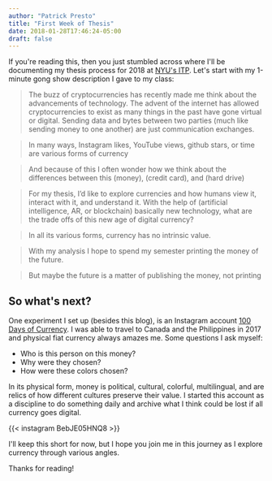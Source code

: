 ```yaml
---
author: "Patrick Presto"
title: "First Week of Thesis"
date: 2018-01-28T17:46:24-05:00
draft: false
---
```


If you're reading this, then you just stumbled across where I'll be documenting my thesis process for 2018 at [NYU's ITP](http://tisch.nyu.edu/itp). Let's start with my 1-minute gong show description I gave to my class:


> The buzz of cryptocurrencies has recently made me think about the advancements of technology. The advent of the internet has allowed cryptocurrencies to exist as many things in the past have gone virtual or digital. Sending data and bytes between two parties (much like sending money to one another) are just communication exchanges. 

>In many ways, Instagram likes, YouTube views, github stars, or time are various forms of currency 

>And because of this I often wonder how we think about the differences between this (money), (credit card), and (hard drive)

>For my thesis, I’d like to explore currencies and how humans view it, interact with it, and understand it. With the help of (artificial intelligence, AR, or blockchain) basically new technology, what are the trade offs of this new age of digital currency?

>In all its various forms, currency has no intrinsic value.

>With my analysis I hope to spend my semester printing the money of the future. 

>But maybe the future is a matter of publishing the money, not printing 

## So what's next?

One experiment I set up (besides this blog), is an Instagram account [100 Days of Currency](https://www.instagram.com/100daysofcurrency/). I was able to travel to Canada and the Philippines in 2017 and physical fiat currency always amazes me. Some questions I ask myself:

* Who is this person on this money?
* Why were they chosen?
* How were these colors chosen?

In its physical form, money is political, cultural, colorful, multilingual, and are relics of how different cultures preserve their value. I started this account as a discipline to do something daily and archive what I think could be lost if all currency goes digital.  

{{< instagram BebJE05HNQ8 >}}

I'll keep this short for now, but I hope you join me in this journey as I explore currency through various angles. 

Thanks for reading!
